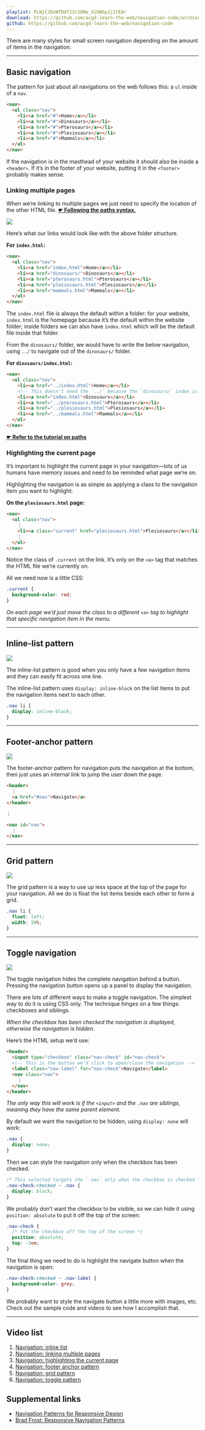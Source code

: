 ```yaml
---
playlist: PLWjCJDeWfDdfJ3cSUNe_XiUWGpJj1tEAr
download: https://github.com/acgd-learn-the-web/navigation-code/archive/master.zip
github: https://github.com/acgd-learn-the-web/navigation-code
---
```


There are many styles for small screen navigation depending on the amount of items in the navigation.

---

## Basic navigation

The pattern for just about all navigations on the web follows this: a `ul` inside of a `nav`.

```html
<nav>
  <ul class="nav">
    <li><a href="#">Home</a></li>
    <li><a href="#">Dinosaurs</a></li>
    <li><a href="#">Pterosaurs</a></li>
    <li><a href="#">Plesiosaurs</a></li>
    <li><a href="#">Mammals</a></li>
  </ul>
</nav>
```

If the navigation is in the masthead of your website it should also be inside a `<header>`. If it’s in the footer of your website, putting it in the `<footer>` probably makes sense.

### Linking multiple pages

When we’re linking to multiple pages we just need to specify the location of the other HTML file. [**☛ Following the paths syntax.**](/topics/paths-folders/)

![](link-paths.jpg)

Here’s what our links would look like with the above folder structure.

**For `index.html`:**

```html
<nav>
  <ul class="nav">
    <li><a href="index.html">Home</a></li>
    <li><a href="dinosaurs/">Dinosaurs</a></li>
    <li><a href="pterosaurs.html">Pterosaurs</a></li>
    <li><a href="plesiosaurs.html">Plesiosaurs</a></li>
    <li><a href="mammals.html">Mammals</a></li>
  </ul>
</nav>
```

The `index.html` file is always the default within a folder: for your website, `index.html` is the homepage because it’s the default within the website folder; inside folders we can also have `index.html` which will be the default file inside that folder.

From the `dinosaurs/` folder, we would have to write the below navigation, using `../` to navigate out of the `dinosaurs/` folder.

**For `dinosaurs/index.html`:**

```html
<nav>
  <ul class="nav">
    <li><a href="../index.html">Home</a></li>
    <!-- This doesn't need the `../` because the `dinosaurs/` index is inside the folder our file is already in -->
    <li><a href="index.html">Dinosaurs</a></li>
    <li><a href="../pterosaurs.html">Pterosaurs</a></li>
    <li><a href="../plesiosaurs.html">Plesiosaurs</a></li>
    <li><a href="../mammals.html">Mammals</a></li>
  </ul>
</nav>
```

**[☛ Refer to the tutorial on paths](/topics/paths-folders)**

### Highlighting the current page

It’s important to highlight the current page in your navigation—lots of us humans have memory issues and need to be reminded what page we’re on.

Highlighting the navigation is as simple as applying a class to the navigation item you want to highlight:

**On the `plesiosaurs.html` page:**

```html
<nav>
  <ul class="nav">
    ⋮
    <li><a class="current" href="plesiosaurs.html">Plesiosaurs</a></li>
    ⋮
  </ul>
</nav>
```

Notice the class of `.current` on the link. It’s only on the `<a>` tag that matches the HTML file we’re currently on.

All we need now is a little CSS:

```css
.current {
  background-color: red;
}
```

*On each page we’d just move the class to a different `<a>` tag to highlight that specific navigation item in the menu.*

---

## Inline-list pattern

![](inline-list.png)

The inline-list pattern is good when you only have a few navigation items and they can easily fit across one line.

The inline-list pattern uses `display: inline-block` on the list items to put the navigation items next to each other.

```css
.nav li {
  display: inline-block;
}
```

---

## Footer-anchor pattern

![](footer-anchor.png)

The footer-anchor pattern for navigation puts the navigation at the bottom, then just uses an internal link to jump the user down the page.

```html
<header>
  ⋮
  <a href="#nav">Navigate</a>
</header>

⋮

<nav id="nav">
  ⋮
</nav>
```

---

## Grid pattern

![](grid.png)

The grid pattern is a way to use up less space at the top of the page for your navigation. All we do is float the list items beside each other to form a grid.

```css
.nav li {
  float: left;
  width: 50%;
}
```

---

## Toggle navigation

![](toggle.png)

The toggle navigation hides the complete navigation behind a button. Pressing the navigation button opens up a panel to display the navigation.

There are lots of different ways to make a toggle navigation. The simplest way to do it is using CSS only. The technique hinges on a few things: checkboxes and siblings.

*When the checkbox has been checked the navigation is displayed, otherwise the navigation is hidden.*

Here’s the HTML setup we’d use:

```html
<header>
  <input type="checkbox" class="nav-check" id="nav-check">
  <!-- This is the button we’d click to open/close the navigation -->
  <label class="nav-label" for="nav-check">Navigate</label>
  <nav class="nav">
    ⋮
  </nav>
</header>
```

*The only way this will work is if the `<input>` and the `.nav` are siblings, meaning they have the same parent element.*

By default we want the navigation to be hidden, using `display: none` will work:

```css
.nav {
  display: none;
}
```

Then we can style the navigation only when the checkbox has been checked.

```css
/* This selected targets the `.nav` only when the checkbox is checked */
.nav-check:checked ~ .nav {
  display: block;
}
```

We probably don’t want the checkbox to be visible, so we can hide it using `position: absolute` to put it off the top of the screen:

```css
.nav-check {
  /* Put the checkbox off the top of the screen */
  position: absolute;
  top: -3em;
}
```

The final thing we need to do is highlight the navigate button when the navigation is open:

```css
.nav-check:checked ~ .nav-label {
  background-color: grey;
}
```

We probably want to style the navigate button a little more with images, etc. Check out the sample code and videos to see how I accomplish that.

---

## Video list

1. [Navigation: inline list](https://www.youtube.com/watch?v=OmfcLL8qGO8&index=1&list=PLWjCJDeWfDdfJ3cSUNe_XiUWGpJj1tEAr)
2. [Navigation: linking multiple pages](https://www.youtube.com/watch?v=ZeMMvgCR7aU&index=2&list=PLWjCJDeWfDdfJ3cSUNe_XiUWGpJj1tEAr)
3. [Navigation: highlighting the current page](https://www.youtube.com/watch?v=l9niaFJh8Gs&index=3&list=PLWjCJDeWfDdfJ3cSUNe_XiUWGpJj1tEAr)
4. [Navigation: footer anchor pattern](https://www.youtube.com/watch?v=iExUQXBvars&index=4&list=PLWjCJDeWfDdfJ3cSUNe_XiUWGpJj1tEAr)
5. [Navigation: grid pattern](https://www.youtube.com/watch?v=WLrC4toQ4cE&index=5&list=PLWjCJDeWfDdfJ3cSUNe_XiUWGpJj1tEAr)
6. [Navigation: toggle pattern](https://www.youtube.com/watch?v=02K9uz0wJLE&index=6&list=PLWjCJDeWfDdfJ3cSUNe_XiUWGpJj1tEAr)

## Supplemental links

- [Navigation Patterns for Responsive Design](http://friendlymachine.net/posts/2012/navigation-patterns-responsive-design)
- [Brad Frost: Responsive Navigation Patterns](http://bradfrostweb.com/blog/web/responsive-nav-patterns/)

